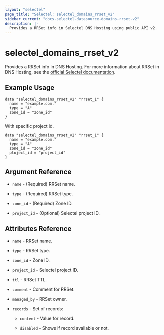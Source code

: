 ```yaml
---
layout: "selectel"
page_title: "Selectel: selectel_domains_rrset_v2"
sidebar_current: "docs-selectel-datasource-domains-rrset-v2"
description: |-
  Provides a RRSet info in Selectel DNS Hosting using public API v2.
---
```


# selectel\_domains\_rrset_v2

Provides a RRSet info in DNS Hosting. For more information about RRSet in DNS Hosting, see the [official Selectel documentation](https://docs.selectel.ru/networks-services/dns/records/).

## Example Usage

```hcl
data "selectel_domains_rrset_v2" "rrset_1" {
  name = "example.com."
  type = "A"
  zone_id = "zone_id"
}
```

With specific project id.

```hcl
data "selectel_domains_rrset_v2" "rrset_1" {
  name = "example.com."
  type = "A"
  zone_id = "zone_id"
  ptoject_id = "project_id"
}
```

## Argument Reference

* `name` - (Required) RRSet name.

* `type` - (Required) RRSet type.

* `zone_id` - (Required) Zone ID.

* `project_id` - (Optional) Selectel project ID.

## Attributes Reference

* `name` - RRSet name.

* `type` - RRSet type.

* `zone_id` - Zone ID.

* `project_id` - Selectel project ID.

* `ttl` - RRSet TTL.

* `comment` - Comment for RRSet.

* `managed_by` - RRSet owner.

* `records` - Set of records:
  
  * `content` - Value for record.

  * `disabled` - Shows if record available or not.
